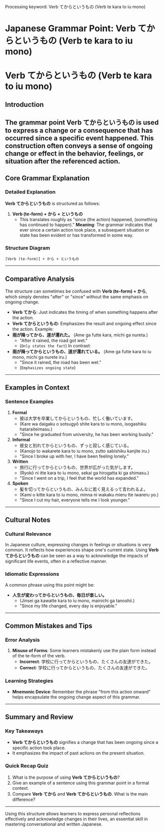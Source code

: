 Processing keyword: Verb てからというもの (Verb te kara to iu mono)
# Japanese Grammar Point: Verb てからというもの (Verb te kara to iu mono)
# Verb てからというもの (Verb te kara to iu mono)
## Introduction
The grammar point **Verb てからというもの** is used to express a change or a consequence that has occurred since a specific event happened. This construction often conveys a sense of ongoing change or effect in the behavior, feelings, or situation after the referenced action.
---
## Core Grammar Explanation
### Detailed Explanation
**Verb てからというもの** is structured as follows:
1. **Verb (te-form) + から + というもの**
   - This translates roughly as "since (the action) happened, (something has continued to happen)."
**Meaning**: The grammar indicates that ever since a certain action took place, a subsequent situation or state has been evident or has transformed in some way.
### Structure Diagram
```
[Verb (te-form)] + から + というもの
```
---
## Comparative Analysis
The structure can sometimes be confused with **Verb (te-form) + から**, which simply denotes "after" or "since" without the same emphasis on ongoing change. 
- **Verb てから**: Just indicates the timing of when something happens after the action.
- **Verb てからというもの**: Emphasizes the result and ongoing effect since the action.
Example:
- **雨が降ってから、道が濡れた。** (Ame ga futte kara, michi ga nureta.) 
  - "After it rained, the road got wet." 
  - (`Only states the fact`)
In contrast:
- **雨が降ってからというもの、道が濡れている。** (Ame ga futte kara to iu mono, michi ga nurete iru.) 
  - "Since it rained, the road has been wet." 
  - (`Emphasizes ongoing state`)
---
## Examples in Context
### Sentence Examples
1. **Formal**
   - 彼は大学を卒業してからというもの、忙しく働いています。
   - (Kare wa daigaku o sotsugyō shite kara to iu mono, isogashiku hataraiteimasu.)
   - "Since he graduated from university, he has been working busily."
2. **Informal**
   - 彼女と別れてからというもの、ずっと寂しく感じている。
   - (Kanojo to wakarete kara to iu mono, zutto sabishiku kanjite iru.)
   - "Since I broke up with her, I have been feeling lonely."
3. **Written**
   - 旅行に行ってからというもの、世界が広がった気がします。
   - (Ryokō ni itte kara to iu mono, sekai ga hirogatta ki ga shimasu.)
   - "Since I went on a trip, I feel that the world has expanded."
4. **Spoken**
   - 髪を切ってからというもの、みんなに若く見えるって言われるよ。
   - (Kami o kitte kara to iu mono, minna ni wakaku mieru tte iwareru yo.)
   - "Since I cut my hair, everyone tells me I look younger."
---
## Cultural Notes
### Cultural Relevance
In Japanese culture, expressing changes in feelings or situations is very common. It reflects how experiences shape one's current state. Using **Verb てからというもの** can be seen as a way to acknowledge the impacts of significant life events, often in a reflective manner.
### Idiomatic Expressions
A common phrase using this point might be:
- **人生が変わってからというもの、毎日が楽しい。**
  - (Jinsei ga kawatte kara to iu mono, mainichi ga tanoshii.)
  - "Since my life changed, every day is enjoyable."
---
## Common Mistakes and Tips
### Error Analysis
1. **Misuse of Forms**: Some learners mistakenly use the plain form instead of the te-form of the verb.
   - **Incorrect**: 学校に行ってからというもの、たくさんの友達ができた。
   - **Correct**: 学校に行ってからというもの、たくさんの友達ができた。
### Learning Strategies
- **Mnemonic Device**: Remember the phrase "from this action onward" helps encapsulate the ongoing change aspect of this grammar.
---
## Summary and Review
### Key Takeaways
- **Verb てからというもの** signifies a change that has been ongoing since a specific action took place.
- It emphasizes the impact of past actions on the present situation.
### Quick Recap Quiz
1. What is the purpose of using **Verb てからというもの**?
2. Give an example of a sentence using this grammar point in a formal context.
3. Compare **Verb てから** and **Verb てからというもの**. What is the main difference?
---
Using this structure allows learners to express personal reflections effectively and acknowledge changes in their lives, an essential skill in mastering conversational and written Japanese.

